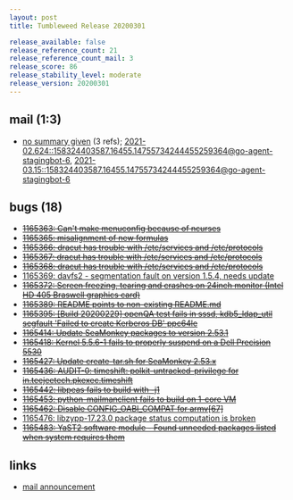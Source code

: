 ```yaml
---
layout: post
title: Tumbleweed Release 20200301

release_available: false
release_reference_count: 21
release_reference_count_mail: 3
release_score: 86
release_stability_level: moderate
release_version: 20200301
---
```


## mail (1:3)

- [no summary given](https://lists.opensuse.org/archives/list/factory@lists.opensuse.org/thread/GY264OXLMRSPOEOUV7DVQ3EBKAJFJCQX) (3 refs); [2021-02.624::<158324403587.16455.14755734244455259364@go-agent-stagingbot-6>](https://lists.opensuse.org/archives/list/factory@lists.opensuse.org/thread/GY264OXLMRSPOEOUV7DVQ3EBKAJFJCQX), [2021-03.15::<158324403587.16455.14755734244455259364@go-agent-stagingbot-6>](https://lists.opensuse.org/archives/list/factory@lists.opensuse.org/thread/GY264OXLMRSPOEOUV7DVQ3EBKAJFJCQX)

## bugs (18)

<!--more-->

- ~~[1165363: Can't make menuconfig because of ncurses](https://bugzilla.opensuse.org/show_bug.cgi?id=1165363)~~
- ~~[1165365: misalignment of new formulas](https://bugzilla.opensuse.org/show_bug.cgi?id=1165365)~~
- ~~[1165366: dracut has trouble with /etc/services and /etc/protocols](https://bugzilla.opensuse.org/show_bug.cgi?id=1165366)~~
- ~~[1165367: dracut has trouble with /etc/services and /etc/protocols](https://bugzilla.opensuse.org/show_bug.cgi?id=1165367)~~
- ~~[1165368: dracut has trouble with /etc/services and /etc/protocols](https://bugzilla.opensuse.org/show_bug.cgi?id=1165368)~~
- [1165369: davfs2 - segmentation fault on version 1.5.4, needs update](https://bugzilla.opensuse.org/show_bug.cgi?id=1165369)
- ~~[1165372: Screen freezing, tearing and crashes on 24inch monitor (Intel HD 405 Braswell graphics card)](https://bugzilla.opensuse.org/show_bug.cgi?id=1165372)~~
- ~~[1165389: README points to non-existing README.md](https://bugzilla.opensuse.org/show_bug.cgi?id=1165389)~~
- ~~[1165395: \[Build 20200229\] openQA test fails in sssd, kdb5_ldap_util  segfault 'Failed to create Kerberos DB' ppc64le](https://bugzilla.opensuse.org/show_bug.cgi?id=1165395)~~
- ~~[1165414: Update SeaMonkey packages to version 2.53.1](https://bugzilla.opensuse.org/show_bug.cgi?id=1165414)~~
- ~~[1165418: Kernel 5.5.6-1 fails to properly suspend on a Dell Precision 5530](https://bugzilla.opensuse.org/show_bug.cgi?id=1165418)~~
- ~~[1165427: Update create-tar.sh for SeaMonkey 2.53.x](https://bugzilla.opensuse.org/show_bug.cgi?id=1165427)~~
- ~~[1165436: AUDIT-0: timeshift: polkit-untracked-privilege for in.teejeetech.pkexec.timeshift](https://bugzilla.opensuse.org/show_bug.cgi?id=1165436)~~
- ~~[1165442: libpeas fails to build with -j1](https://bugzilla.opensuse.org/show_bug.cgi?id=1165442)~~
- ~~[1165453: python-mailmanclient fails to build on 1-core VM](https://bugzilla.opensuse.org/show_bug.cgi?id=1165453)~~
- ~~[1165462: Disable CONFIG_OABI_COMPAT for armv\[67\]](https://bugzilla.opensuse.org/show_bug.cgi?id=1165462)~~
- [1165476: libzypp-17.23.0 package status computation is broken](https://bugzilla.opensuse.org/show_bug.cgi?id=1165476)
- ~~[1165483: YaST2 software module - Found unneeded packages listed when system requires them](https://bugzilla.opensuse.org/show_bug.cgi?id=1165483)~~



## links

- [mail announcement](https://lists.opensuse.org/archives/list/factory@lists.opensuse.org/thread/GY264OXLMRSPOEOUV7DVQ3EBKAJFJCQX)
